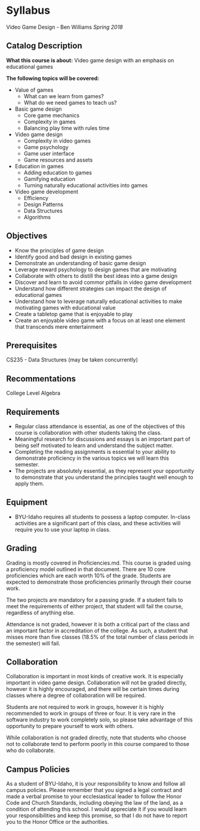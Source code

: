 # Syllabus
Video Game Design - Ben Williams
_Spring 2018_

## Catalog Description
**What this course is about:** Video game design with an emphasis on educational games

**The following topics will be covered:**
- Value of games
  - What can we learn from games?
  - What do we need games to teach us?
- Basic game design
  - Core game mechanics
  - Complexity in games
  - Balancing play time with rules time
- Video game design
  - Complexity in video games
  - Game psychology
  - Game user interface
  - Game resources and assets
- Education in games
  - Adding education to games
  - Gamifying education
  - Turning naturally educational activities into games
- Video game development
  - Efficiency
  - Design Patterns
  - Data Structures
  - Algorithms

## Objectives
- Know the principles of game design
- Identify good and bad design in existing games
- Demonstrate an understanding of basic game design
- Leverage reward psychology to design games that are motivating
- Collaborate with others to distill the best ideas into a game design
- Discover and learn to avoid commor pitfalls in video game development
- Understand how different strategies can impact the design of educational games
- Understand how to leverage naturally educational activities to make motivating games with educational value
- Create a tabletop game that is enjoyable to play
- Create an enjoyable video game with a focus on at least one element that transcends mere entertainment

## Prerequisites
CS235 - Data Structures (may be taken concurrently)

## Recommentations
College Level Algebra

## Requirements
- Regular class attendance is essential, as one of the objectives of this course is collaboration with other students taking the class.
- Meaningful research for discussions and essays is an important part of being self motivated to learn and understand the subject matter.
- Completing the reading assignments is essential to your ability to demonstrate proficiency in the various topics we will learn this semester.
- The projects are absolutely essential, as they represent your opportunity to demonstrate that you understand the principles taught well enough to apply them.

## Equipment
- BYU-Idaho requires all students to possess a laptop computer.  In-class activities are a significant part of this class, and these activities will require you to use your laptop in class.

## Grading
Grading is mostly covered in Proficiencies.md.  This course is graded using a proficiency model outlined in that document.  There are 10 core proficiencies which are each worth 10% of the grade.  Students are expected to demonstrate those proficiencies primarily through their course work.

The two projects are mandatory for a passing grade.  If a student fails to meet the requirements of either project, that student will fail the course, regardless of anything else.

Attendance is not graded, however it is both a critical part of the class and an important factor in accreditation of the college.  As such, a student that misses more than five classes (18.5% of the total number of class periods in the semester) will fail.

## Collaboration
Collaboration is important in most kinds of creative work.  It is especially important in video game design.  Collaboration will not be graded directly, however it is highly encouraged, and there will be certain times during classes where a degree of collaboration will be required.

Students are not required to work in groups, however it is highly recommended to work in groups of three or four.  It is very rare in the software industry to work completely solo, so please take advantage of this opportunity to prepare yourself to work with others.

While collaboration is not graded directly, note that students who choose not to collaborate tend to perform poorly in this course compared to those who do collaborate.


## Campus Policies
As a student of BYU-Idaho, it is your responsibility to know and follow all campus policies.  Please remember that you signed a legal contract and made a verbal promise to your ecclesiastical leader to follow the Honor Code and Church Standards, including obeying the law of the land, as a condition of attending this school.  I would appreciate it if you would learn your responsibilities and keep this promise, so that I do not have to report you to the Honor Office or the authorities.
